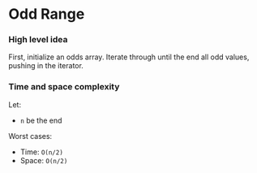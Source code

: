 # Odd Range

### High level idea

First, initialize an odds array.  Iterate through until the end all odd values, pushing in the iterator.  

### Time and space complexity

Let: <br>

- `n` be the end <br>

Worst cases: <br>

- Time: `O(n/2)` <br>
- Space: `O(n/2)`
